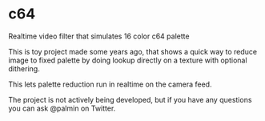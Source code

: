 # c64
Realtime video filter that simulates 16 color c64 palette

This is toy project made some years ago, that shows a quick way to reduce image to 
fixed palette by doing lookup directly on a texture with optional dithering.

This lets palette reduction run in realtime on the camera feed.

The project is not actively being developed, but if you have any questions you can ask @palmin on Twitter.
